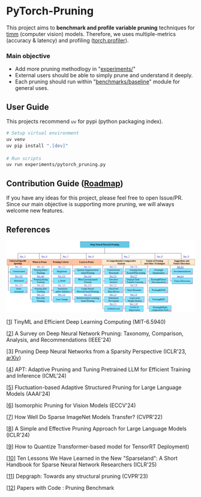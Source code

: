 # PyTorch-Pruning

This project aims to **benchmark and profile variable pruning** techniques for [timm](https://github.com/huggingface/pytorch-image-models) (computer vision) models. Therefore, we uses multiple-metrics (accuracy & latency) and profiling ([torch.profiler](https://docs.pytorch.org/tutorials/recipes/recipes/profiler_recipe.html)).

### Main objective

- Add more pruning methodlogy in "[experiments/](https://github.com/namgyu-youn/PyTorch-Pruning/tree/main/experiments)"
- External users should be able to simply prune and understand it deeply.
- Each pruning should run within "[benchmarks/baseline](https://github.com/namgyu-youn/PyTorch-Pruning/blob/main/benchmarks/baseline.py)" module for general uses.

## User Guide

This projects recommend `uv` for pypi (python packaging index).

```bash
# Setup virtual environment
uv venv
uv pip install ".[dev]"

# Run scripts
uv run experiments/pytorch_pruning.py
```

## Contribution Guide ([Roadmap](https://github.com/namgyu-youn/PyTorch-Pruning/issues/1))

If you have any ideas for this project, please feel free to open Issue/PR. Since our main objective is supporting more pruning, we will always welcome new features.

## References

![pruning_taxonomy](images/pruning_taxonomy.png)

[[1](https://hanlab.mit.edu/courses/2024-fall-65940)] TinyML and Efficient Deep Learning Computing (MIT-6.5940)

[[2](https://arxiv.org/abs/2308.06767)] A Survey on Deep Neural Network Pruning: Taxonomy, Comparison, Analysis, and Recommendations (IEEE'24)

[3] Pruning Deep Neural Networks from a Sparsity Perspective (ICLR'23, [arXiv](https://arxiv.org/abs/2302.05601))

[[4](https://icml.cc/virtual/2024/oral/35453)] APT: Adaptive Pruning and Tuning Pretrained LLM for Efficient Training and Inference (ICML'24)

[[5](https://arxiv.org/abs/2312.11983)] Fluctuation-based Adaptive Structured Pruning for Large Language Models (AAAI'24)

[[6](https://arxiv.org/abs/2407.04616)] Isomorphic Pruning for Vision Models (ECCV'24)

[[7]((https://arxiv.org/abs/2111.13445))] How Well Do Sparse ImageNet Models Transfer? (CVPR'22)

[[8](https://arxiv.org/abs/2306.11695)] A Simple and Effective Pruning Approach for Large Language Models (ICLR'24)

[[9](https://blog.squeezebits.com/how-to-quantize-transformerbased-model-for-tensorrt-deployment-55802)] How to Quantize Transformer-based model for TensorRT Deployment)

[[10](https://arxiv.org/abs/2302.02596)] Ten Lessons We Have Learned in the New "Sparseland": A Short Handbook for Sparse Neural Network Researchers (ICLR'25)

[[11](https://arxiv.org/abs/2301.12900)] Depgraph: Towards any structural pruning (CVPR'23)

[[12](https://paperswithcode.com/task/network-pruning)] Papers with Code : Pruning Benchmark